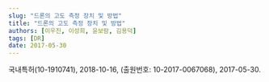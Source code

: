 ```yaml
---
slug: "드론의 고도 측정 장치 및 방법"
title: "드론의 고도 측정 장치 및 방법"
authors: [이우진, 이성희, 윤보람, 김용덕]
tags: [DR]
date: 2017-05-30
---
```


국내특허(10-1910741), 2018-10-16, (출원번호: 10-2017-0067068), 2017-05-30.
